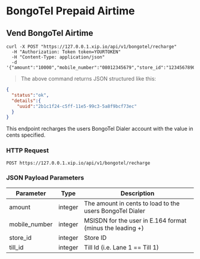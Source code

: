 # BongoTel Prepaid Airtime

## Vend BongoTel Airtime

```shell
curl -X POST "https://127.0.0.1.xip.io/api/v1/bongotel/recharge"
  -H "Authorization: Token token=YOURTOKEN"
  -H "Content-Type: application/json"
  -d '{"amount":"10000","mobile_number":"08012345679","store_id":"12345678901","till_id":"1"}'
```

> The above command returns JSON structured like this:

```json
{
  "status":"ok",
  "details":{
    "uuid":"2b1c1f24-c5ff-11e5-99c3-5a8f9bcf73ec"
  }
}
```

This endpoint recharges the users BongoTel Dialer account with the value in cents specified.

### HTTP Request

`POST https://127.0.0.1.xip.io/api/v1/bongotel/recharge`

### JSON Payload Parameters

Parameter | Type | Description
--------- | ---- | -----------
amount | integer | The amount in cents to load to the users BongoTel Dialer
mobile_number | integer | MSISDN for the user in E.164 format (minus the leading +)
store_id | integer | Store ID
till_id | integer | Till Id (i.e. Lane 1 == Till 1)
